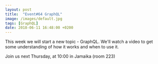 ```yaml
---
layout: post
title:  "Event#64 GraphQL"
image: /images/default.jpg
tags: [GraphQL]
date: 2018-06-11 16:48:00 +0200
---
```


This week we will start a new topic - GraphQL. We'll watch a video to get some understanding of how it works and when to use it. []()

Join us next Thursday, at 10:00 in Jamaika (room 223)